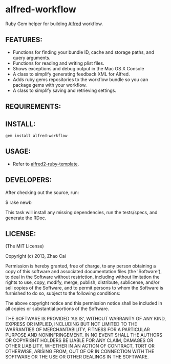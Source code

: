 # alfred-workflow

Ruby Gem helper for building [Alfred](http://www.alfredapp.com) workflow.

## FEATURES:

* Functions for finding your bundle ID, cache and storage paths, and query arguments.
* Functions for reading and writing plist files.
* Shows exceptions and debug output in the Mac OS X Console
* A class to simplify generating feedback XML for Alfred.
* Adds ruby gems repositories to the workflow bundle so you can package gems with your workflow.
* A class to simplify saving and retrieving settings.


## REQUIREMENTS:


## INSTALL:

`gem install alfred-workflow`

## USAGE:

* Refer to [alfred2-ruby-template]( https://github.com/zhaocai/alfred2-ruby-template ).


## DEVELOPERS:

After checking out the source, run:

  $ rake newb

This task will install any missing dependencies, run the tests/specs,
and generate the RDoc.

## LICENSE:

(The MIT License)

Copyright (c) 2013, Zhao Cai

Permission is hereby granted, free of charge, to any person obtaining
a copy of this software and associated documentation files (the
'Software'), to deal in the Software without restriction, including
without limitation the rights to use, copy, modify, merge, publish,
distribute, sublicense, and/or sell copies of the Software, and to
permit persons to whom the Software is furnished to do so, subject to
the following conditions:

The above copyright notice and this permission notice shall be
included in all copies or substantial portions of the Software.

THE SOFTWARE IS PROVIDED 'AS IS', WITHOUT WARRANTY OF ANY KIND,
EXPRESS OR IMPLIED, INCLUDING BUT NOT LIMITED TO THE WARRANTIES OF
MERCHANTABILITY, FITNESS FOR A PARTICULAR PURPOSE AND NONINFRINGEMENT.
IN NO EVENT SHALL THE AUTHORS OR COPYRIGHT HOLDERS BE LIABLE FOR ANY
CLAIM, DAMAGES OR OTHER LIABILITY, WHETHER IN AN ACTION OF CONTRACT,
TORT OR OTHERWISE, ARISING FROM, OUT OF OR IN CONNECTION WITH THE
SOFTWARE OR THE USE OR OTHER DEALINGS IN THE SOFTWARE.
